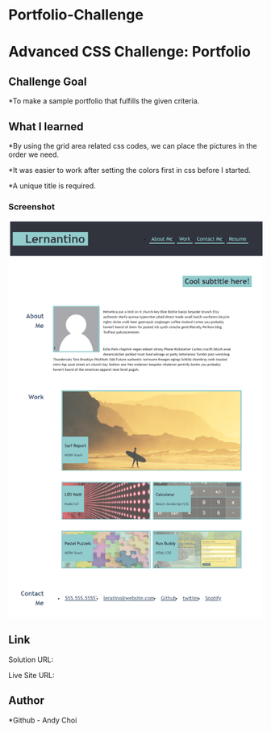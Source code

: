 # Portfolio-Challenge

# Advanced CSS Challenge: Portfolio

## Challenge Goal
*To make a sample portfolio that fulfills the given criteria.

## What I learned
*By using the grid area related css codes, we can place the pictures in the order we need.

*It was easier to work after setting the colors first in css before I started.

*A unique title is required.


### Screenshot
![Screenshot](images/Portfolio%20Screenshot.png)

## Link
 Solution URL:
 
 Live Site URL: 


## Author
 *Github - Andy Choi


